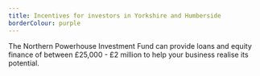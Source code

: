 ```yaml
---
title: Incentives for investors in Yorkshire and Humberside
borderColour: purple
---
```

The Northern Powerhouse Investment Fund can provide loans and equity finance of between £25,000 - £2 million to help your business realise its potential.